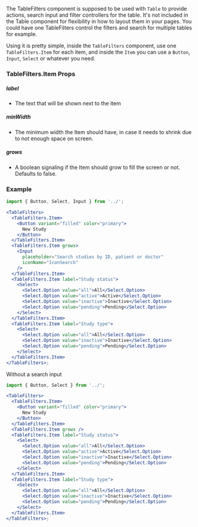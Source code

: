 The TableFilters component is supposed to be used with `Table` to provide actions, search input and filter controllers for the table. It's not included in the Table component for flexibility in how to layout them in your pages. You could have one TableFilters control the filters and search for multiple tables for example.

Using it is pretty simple, inside the `TableFilters` component, use one `TableFilters.Item` for each item, and inside the `Item` you can use a `Button`, `Input`, `Select` or whatever you need.

### TableFilters.Item Props

##### label

- The text that will be shown next to the item

##### minWidth

- The minimum width the Item should have, in case it needs to shrink due to not enough space on screen.

##### grows

- A boolean signaling if the Item should grow to fill the screen or not. Defaults to false.

### Example

```jsx
import { Button, Select, Input } from '../';

<TableFilters>
  <TableFilters.Item>
    <Button variant="filled" color="primary">
      New Study
    </Button>
  </TableFilters.Item>
  <TableFilters.Item grows>
    <Input
      placeholder="Search studies by ID, patient or doctor"
      iconName="IconSearch"
    />
  </TableFilters.Item>
  <TableFilters.Item label="Study status">
    <Select>
      <Select.Option value="all">All</Select.Option>
      <Select.Option value="active">Active</Select.Option>
      <Select.Option value="inactive">Inactive</Select.Option>
      <Select.Option value="pending">Pending</Select.Option>
    </Select>
  </TableFilters.Item>
  <TableFilters.Item label="Study type">
    <Select>
      <Select.Option value="all">All</Select.Option>
      <Select.Option value="inactive">Inactive</Select.Option>
      <Select.Option value="pending">Pending</Select.Option>
    </Select>
  </TableFilters.Item>
</TableFilters>;
```

Without a search input

```jsx
import { Button, Select } from '../';

<TableFilters>
  <TableFilters.Item>
    <Button variant="filled" color="primary">
      New Study
    </Button>
  </TableFilters.Item>
  <TableFilters.Item grows />
  <TableFilters.Item label="Study status">
    <Select>
      <Select.Option value="all">All</Select.Option>
      <Select.Option value="active">Active</Select.Option>
      <Select.Option value="inactive">Inactive</Select.Option>
      <Select.Option value="pending">Pending</Select.Option>
    </Select>
  </TableFilters.Item>
  <TableFilters.Item label="Study type">
    <Select>
      <Select.Option value="all">All</Select.Option>
      <Select.Option value="inactive">Inactive</Select.Option>
      <Select.Option value="pending">Pending</Select.Option>
    </Select>
  </TableFilters.Item>
</TableFilters>;
```
